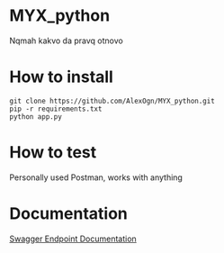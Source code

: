 # MYX_python
Nqmah kakvo da pravq otnovo

# How to install
```
git clone https://github.com/AlexOgn/MYX_python.git
pip -r requirements.txt
python app.py
```

# How to test
Personally used Postman, works with anything

# Documentation
[Swagger Endpoint Documentation](https://app.swaggerhub.com/apis/AlexOgn/myx/1.0.0)
